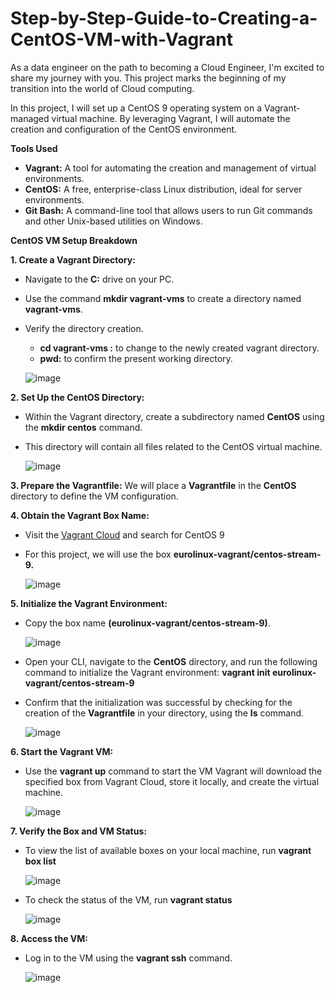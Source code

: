# Step-by-Step-Guide-to-Creating-a-CentOS-VM-with-Vagrant

As a data engineer on the path to becoming a Cloud Engineer, I'm excited to share my journey with you. This project marks the beginning of my transition into the world of Cloud computing.

In this project, I will set up a CentOS 9 operating system on a Vagrant-managed virtual machine. By leveraging Vagrant, I will automate the creation and configuration of the CentOS environment.


**Tools Used**

- **Vagrant:** A tool for automating the creation and management of virtual environments.
- **CentOS:** A free, enterprise-class Linux distribution, ideal for server environments.
- **Git Bash:** A command-line tool that allows users to run Git commands and other Unix-based utilities on Windows.


**CentOS VM Setup Breakdown**

**1. Create a Vagrant Directory:**
- Navigate to the **C:** drive on your PC.
- Use the command **mkdir vagrant-vms** to create a directory named **vagrant-vms**.
- Verify the directory creation.
  - **cd vagrant-vms :** to change to the newly created vagrant directory.
  - **pwd:** to confirm the present working directory.

  ![image](https://github.com/user-attachments/assets/1d23a67c-8cca-4daa-bc4d-002e17605edd)


**2. Set Up the CentOS Directory:**
- Within the Vagrant directory, create a subdirectory named **CentOS** using the **mkdir centos** command.
- This directory will contain all files related to the CentOS virtual machine.

  ![image](https://github.com/user-attachments/assets/9a402a67-2911-47e3-8c03-f10c712ee4f4)


**3. Prepare the Vagrantfile:**
  We will place a **Vagrantfile** in the **CentOS** directory to define the VM configuration.

**4. Obtain the Vagrant Box Name:**
- Visit the [Vagrant Cloud](https://portal.cloud.hashicorp.com/vagrant/discover) and search for CentOS 9
- For this project, we will use the box **eurolinux-vagrant/centos-stream-9.**

  ![image](https://github.com/user-attachments/assets/7eae7d4c-d1b2-4d19-b911-e9751dec8791)


**5. Initialize the Vagrant Environment:**
- Copy the box name **(eurolinux-vagrant/centos-stream-9)**.
  
  ![image](https://github.com/user-attachments/assets/4f5defce-b738-45ab-945d-25cf59cdde97)

- Open your CLI, navigate to the **CentOS** directory, and run the following command to initialize the Vagrant environment: **vagrant init eurolinux-vagrant/centos-stream-9**
- Confirm that the initialization was successful by checking for the creation of the **Vagrantfile** in your directory, using the **ls** command.
  
  ![image](https://github.com/user-attachments/assets/1da9cc6f-f601-4868-a4ff-d24725f6d30a)


**6. Start the Vagrant VM:**
- Use the **vagrant up** command to start the VM
  Vagrant will download the specified box from Vagrant Cloud, store it locally, and create the virtual machine.

  ![image](https://github.com/user-attachments/assets/3f574bc9-7aaf-41ee-b109-1ddf5f3c53c1)


**7. Verify the Box and VM Status:**
- To view the list of available boxes on your local machine, run **vagrant box list**
  
  ![image](https://github.com/user-attachments/assets/077ce969-08c3-4748-8d3b-d41fe998f8f9)

- To check the status of the VM, run **vagrant status**
  
  ![image](https://github.com/user-attachments/assets/901a7650-59df-4b83-83c0-9bf03905ee5b)


**8. Access the VM:**
- Log in to the VM using the **vagrant ssh** command.

   ![image](https://github.com/user-attachments/assets/db2ad2e8-1deb-4e75-8caf-caa50380f003)


